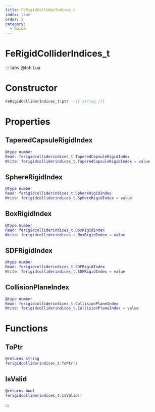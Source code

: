 ```yaml
---
title: FeRigidColliderIndices_t
index: true
order: 2
category:
  - Guide
---
```


# FeRigidColliderIndices_t

::: tabs
@tab Lua
# Constructor
```lua
FeRigidColliderIndices_t(ptr --[[ string ]])
```
# Properties
## TaperedCapsuleRigidIndex 
```lua
@type number
Read: ferigidcolliderindices_t.TaperedCapsuleRigidIndex
Write: ferigidcolliderindices_t.TaperedCapsuleRigidIndex = value
```
## SphereRigidIndex 
```lua
@type number
Read: ferigidcolliderindices_t.SphereRigidIndex
Write: ferigidcolliderindices_t.SphereRigidIndex = value
```
## BoxRigidIndex 
```lua
@type number
Read: ferigidcolliderindices_t.BoxRigidIndex
Write: ferigidcolliderindices_t.BoxRigidIndex = value
```
## SDFRigidIndex 
```lua
@type number
Read: ferigidcolliderindices_t.SDFRigidIndex
Write: ferigidcolliderindices_t.SDFRigidIndex = value
```
## CollisionPlaneIndex 
```lua
@type number
Read: ferigidcolliderindices_t.CollisionPlaneIndex
Write: ferigidcolliderindices_t.CollisionPlaneIndex = value
```
# Functions
## ToPtr
```lua
@returns string
ferigidcolliderindices_t:ToPtr()
```
## IsValid
```lua
@returns bool
ferigidcolliderindices_t:IsValid()
```

:::